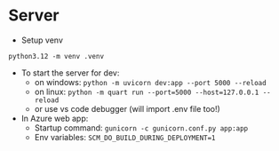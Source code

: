 

# Server
- Setup venv
```
python3.12 -m venv .venv
```
- To start the server for dev:
    - on windows: `python -m uvicorn dev:app --port 5000 --reload`
    - on linux: `python -m quart run --port=5000 --host=127.0.0.1 --reload`
    - or use vs code debugger (will import .env file too!)
- In Azure web app: 
    - Startup command: `gunicorn -c gunicorn.conf.py app:app`
    - Env variables: `SCM_DO_BUILD_DURING_DEPLOYMENT=1`